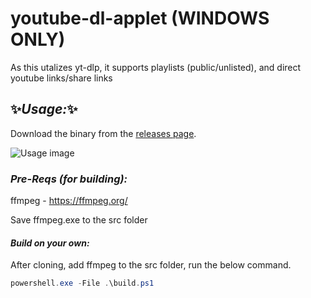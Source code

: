 # youtube-dl-applet (WINDOWS ONLY)

As this utalizes yt-dlp, it supports playlists (public/unlisted), and direct youtube links/share links

## ✨_Usage:_✨

Download the binary from the [releases page](https://github.com/FrankMerin/youtube-dl-applet/releases/).

![Usage image](https://cdn.discordapp.com/attachments/280776371779928074/1155231678722215936/image.png)

### _Pre-Reqs (for building):_

ffmpeg - https://ffmpeg.org/

Save ffmpeg.exe to the src folder


#### _Build on your own:_

After cloning, add ffmpeg to the src folder, run the below command.

```ps1
powershell.exe -File .\build.ps1
```